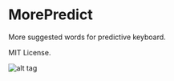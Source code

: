 MorePredict
=============

More suggested words for predictive keyboard.

MIT License.

![alt tag](https://raw.github.com/PoomSmart/MorePredict/master/SS.PNG)
